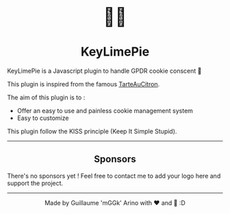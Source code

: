 <p style="text-align: center; font-size: 3em; margin-bottom: 0;">🍋🥧</p>
<h1 style="text-align: center">KeyLimePie</h1>

KeyLimePie is a Javascript plugin to handle GPDR cookie conscent 🍪

This plugin is inspired from the famous [TarteAuCitron](https://tarteaucitron.io/fr/).

The aim of this plugin is to :
* Offer an easy to use and painless cookie management system
* Easy to customize

This plugin follow the KISS principle (Keep It Simple Stupid).

---

<h2 style="text-align:center;">Sponsors</h2>
There's no sponsors yet ! Feel free to contact me to add your logo here and support the project.

---
<p style="text-align: center;">Made by Guillaume 'mGGk' Arino with ❤ and 🧂 :D</p>